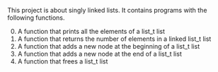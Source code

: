 This project is about singly linked lists. It contains programs with the following functions.

0. A function that prints all the elements of a list_t list
1. A function that returns the number of elements in a linked list_t list
2. A function that adds a new node at the beginning of a list_t list
3. A function that adds a new node at the end of a list_t list
4. A function that frees a list_t list